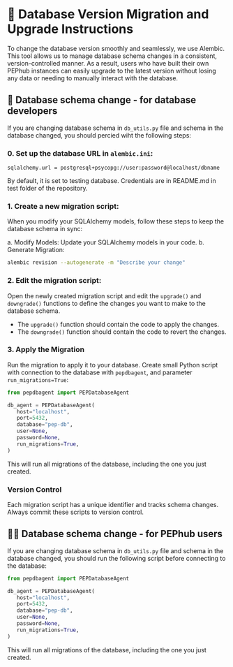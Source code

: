 # 🔧 Database Version Migration and Upgrade Instructions

To change the database version smoothly and seamlessly, we use Alembic.
This tool allows us to manage database schema changes in a consistent, version-controlled manner.
As a result, users who have built their own PEPhub instances can easily upgrade to the latest version without losing 
any data or needing to manually interact with the database.

## 👷 Database schema change - for database developers

If you are changing database schema in `db_utils.py` file and schema in the database changed, you should 
percied wiht the following steps:

### 0. **Set up the database URL in `alembic.ini`:**

```text
sqlalchemy.url = postgresql+psycopg://user:password@localhost/dbname
```

By default, it is set to testing database. Credentials are in README.md in test folder of the repository.

### 1. **Create a new migration script**: 

When you modify your SQLAlchemy models, follow these steps to keep the database schema in sync:

a. Modify Models: Update your SQLAlchemy models in your code.
b. Generate Migration:
```bash
alembic revision --autogenerate -m "Describe your change"
```

### 2. **Edit the migration script**: 
Open the newly created migration script and edit the `upgrade()` and `downgrade()` functions to define the changes you want to make to the database schema.
- The `upgrade()` function should contain the code to apply the changes.
- The `downgrade()` function should contain the code to revert the changes.

### 3. **Apply the Migration**

Run the migration to apply it to your database. Create small Python script with connection to the database 
with `pepdbagent`, and parameter `run_migrations=True`:

```python
from pepdbagent import PEPDatabaseAgent

db_agent = PEPDatabaseAgent(
   host="localhost",
   port=5432,
   database="pep-db",
   user=None,
   password=None,
   run_migrations=True,
)
```

This will run all migrations of the database, including the one you just created.


### **Version Control**

Each migration script has a unique identifier and tracks schema changes. Always commit these scripts to version control.
   

## 🧙‍♂️ Database schema change - for PEPhub users

If you are changing database schema in `db_utils.py` file and schema in the database changed, you should
run the following script before connecting to the database:

```python
from pepdbagent import PEPDatabaseAgent

db_agent = PEPDatabaseAgent(
   host="localhost",
   port=5432,
   database="pep-db",
   user=None,
   password=None,
   run_migrations=True,
)
```

This will run all migrations of the database, including the one you just created.
